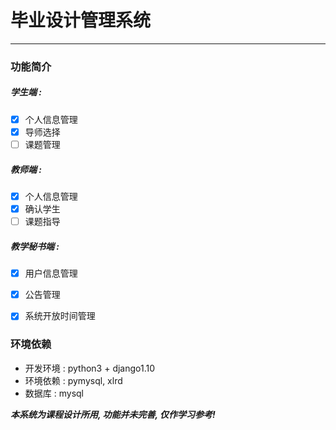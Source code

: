 # 毕业设计管理系统

- - -

### 功能简介

##### 学生端 :
- [x] 个人信息管理
- [x] 导师选择
- [ ] 课题管理

##### 教师端 :
- [x] 个人信息管理
- [x] 确认学生
- [ ] 课题指导

##### 教学秘书端 :
- [x] 用户信息管理
- [x] 公告管理
- [x] 系统开放时间管理


### 环境依赖
- 开发环境 : python3 + django1.10
- 环境依赖 : pymysql, xlrd
- 数据库 : mysql

***本系统为课程设计所用, 功能并未完善, 仅作学习参考!***
